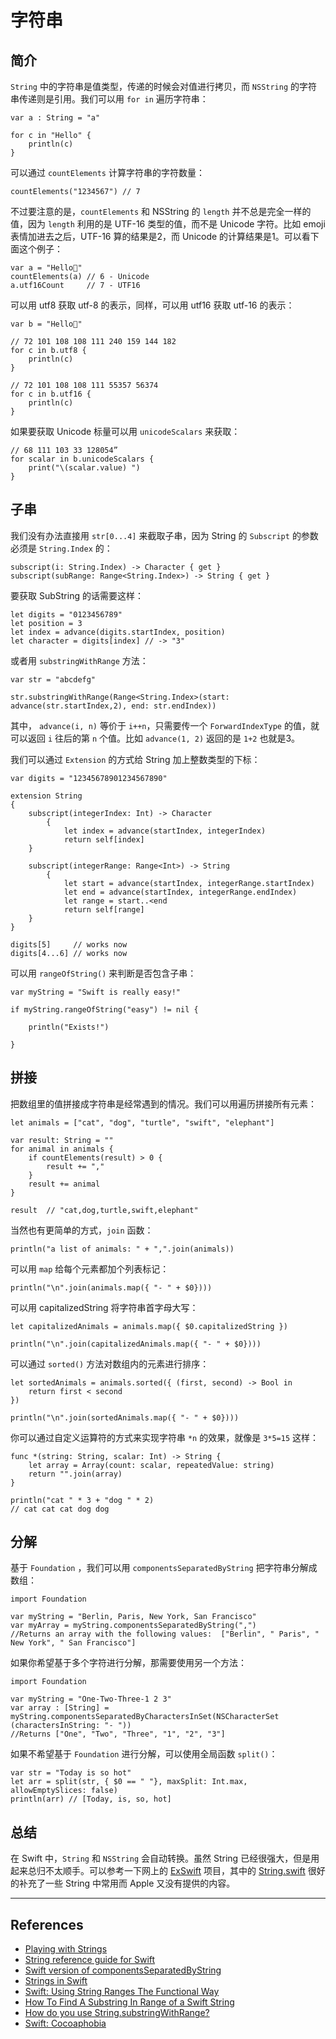 # 字符串

## 简介

`String` 中的字符串是值类型，传递的时候会对值进行拷贝，而 `NSString` 的字符串传递则是引用。我们可以用 `for in` 遍历字符串：

    var a : String = "a"

    for c in "Hello" {
        println(c)
    }


可以通过 `countElements` 计算字符串的字符数量：

    countElements("1234567") // 7

不过要注意的是，`countElements` 和 NSString 的 `length` 并不总是完全一样的值，因为 `length` 利用的是 UTF-16 类型的值，而不是 Unicode 字符。比如 emoji 表情加进去之后，UTF-16 算的结果是2，而 Unicode 的计算结果是1。可以看下面这个例子：

    var a = "Hello🐶"
    countElements(a) // 6 - Unicode
    a.utf16Count     // 7 - UTF16


可以用 utf8 获取 utf-8 的表示，同样，可以用 utf16 获取 utf-16 的表示：

    var b = "Hello🐶"

    // 72 101 108 108 111 240 159 144 182
    for c in b.utf8 {
        println(c)
    }

    // 72 101 108 108 111 55357 56374
    for c in b.utf16 {
        println(c)
    }

如果要获取 Unicode 标量可以用 `unicodeScalars` 来获取：
    
    // 68 111 103 33 128054”
    for scalar in b.unicodeScalars {
        print("\(scalar.value) ")
    }


## 子串

我们没有办法直接用 `str[0...4]` 来截取子串，因为 String 的 `Subscript` 的参数必须是 `String.Index` 的：

    subscript(i: String.Index) -> Character { get }
    subscript(subRange: Range<String.Index>) -> String { get }

要获取 SubString 的话需要这样：

    let digits = "0123456789"
    let position = 3
    let index = advance(digits.startIndex, position)
    let character = digits[index] // -> "3"

或者用 `substringWithRange` 方法：

    var str = "abcdefg"

    str.substringWithRange(Range<String.Index>(start: advance(str.startIndex,2), end: str.endIndex))

其中， `advance(i, n)` 等价于 `i++n`，只需要传一个 `ForwardIndexType` 的值，就可以返回 `i` 往后的第 `n` 个值。比如 `advance(1, 2)` 返回的是 `1+2` 也就是3。

我们可以通过 `Extension` 的方式给 String 加上整数类型的下标：
   
    var digits = "12345678901234567890"

    extension String
    {
        subscript(integerIndex: Int) -> Character
            {
                let index = advance(startIndex, integerIndex)
                return self[index]
        }
        
        subscript(integerRange: Range<Int>) -> String
            {
                let start = advance(startIndex, integerRange.startIndex)
                let end = advance(startIndex, integerRange.endIndex)
                let range = start..<end
                return self[range]
        }
    }

    digits[5]     // works now
    digits[4...6] // works now



可以用 `rangeOfString()` 来判断是否包含子串：

    var myString = "Swift is really easy!"

    if myString.rangeOfString("easy") != nil {
        
        println("Exists!")
        
    }


## 拼接

把数组里的值拼接成字符串是经常遇到的情况。我们可以用遍历拼接所有元素：

    let animals = ["cat", "dog", "turtle", "swift", "elephant"]

    var result: String = ""
    for animal in animals {
        if countElements(result) > 0 {
            result += ","
        }
        result += animal
    }

    result  // "cat,dog,turtle,swift,elephant"

当然也有更简单的方式，`join` 函数：

    println("a list of animals: " + ",".join(animals)) 

可以用 `map` 给每个元素都加个列表标记：

    println("\n".join(animals.map({ "- " + $0})))

可以用 capitalizedString 将字符串首字母大写：

    let capitalizedAnimals = animals.map({ $0.capitalizedString })

    println("\n".join(capitalizedAnimals.map({ "- " + $0})))


可以通过 `sorted()` 方法对数组内的元素进行排序：

    let sortedAnimals = animals.sorted({ (first, second) -> Bool in
        return first < second
    })

    println("\n".join(sortedAnimals.map({ "- " + $0})))


你可以通过自定义运算符的方式来实现字符串 `*n` 的效果，就像是 `3*5=15` 这样：

    func *(string: String, scalar: Int) -> String {
        let array = Array(count: scalar, repeatedValue: string) 
        return "".join(array)
    }

    println("cat " * 3 + "dog " * 2)
    // cat cat cat dog dog 


## 分解

基于 `Foundation` ，我们可以用 `componentsSeparatedByString` 把字符串分解成数组：

    import Foundation

    var myString = "Berlin, Paris, New York, San Francisco"
    var myArray = myString.componentsSeparatedByString(",")
    //Returns an array with the following values:  ["Berlin", " Paris", " New York", " San Francisco"]

如果你希望基于多个字符进行分解，那需要使用另一个方法：

    import Foundation

    var myString = "One-Two-Three-1 2 3"
    var array : [String] = myString.componentsSeparatedByCharactersInSet(NSCharacterSet (charactersInString: "- "))
    //Returns ["One", "Two", "Three", "1", "2", "3"]

如果不希望基于 `Foundation` 进行分解，可以使用全局函数 `split()`：

    var str = "Today is so hot"
    let arr = split(str, { $0 == " "}, maxSplit: Int.max, allowEmptySlices: false)
    println(arr) // [Today, is, so, hot]



## 总结

在 Swift 中，`String` 和 `NSString` 会自动转换。虽然 String 已经很强大，但是用起来总归不太顺手。可以参考一下网上的 [ExSwift](https://github.com/pNre/ExSwift/tree/master/ExSwift) 项目，其中的 [String.swift](https://github.com/pNre/ExSwift/blob/master/ExSwift/String.swift) 很好的补充了一些 String 中常用而 Apple 又没有提供的内容。

*** 

## References

- [Playing with Strings](http://www.weheartswift.com/playing-strings/)
- [String reference guide for Swift](http://www.learnswiftonline.com/reference-guides/string-reference-guide-for-swift/)
- [Swift version of componentsSeparatedByString](http://stackoverflow.com/questions/25226940/swift-version-of-componentsseparatedbystring)
- [Strings in Swift](http://oleb.net/blog/2014/07/swift-strings/)
- [Swift: Using String Ranges The Functional Way](http://natashatherobot.com/swift-string-ranges-the-functional/)
- [How To Find A Substring In Range of a Swift String](http://natashatherobot.com/swift-string-substringinrange/)
- [How do you use String.substringWithRange?](http://stackoverflow.com/questions/24044851/how-do-you-use-string-substringwithrange-or-how-do-ranges-work-in-swift)
- [Swift: Cocoaphobia](http://ericasadun.com/2014/06/17/swift-cocoaphobia/)